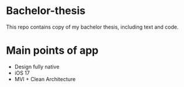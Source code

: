 # Bachelor-thesis
This repo contains copy of my bachelor thesis, including text and code.

# Main points of app

- Design fully native
- iOS 17
- MVI + Clean Architecture


